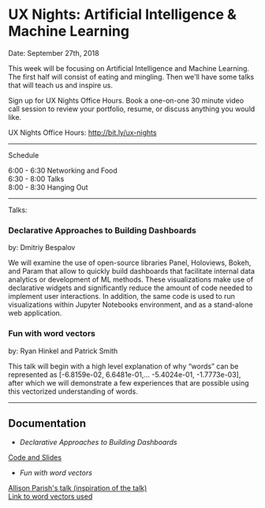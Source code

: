 # UX Nights: Artificial Intelligence & Machine Learning

Date: September 27th, 2018


This week will be focusing on Artificial Intelligence and Machine Learning. The first half will consist of eating and mingling. Then we'll have some talks that will teach us and inspire us.

Sign up for UX Nights Office Hours. Book a one-on-one 30 minute video call session to review your portfolio, resume, or discuss anything you would like.

UX Nights Office Hours: http://bit.ly/ux-nights

- - -

Schedule

6:00 - 6:30 Networking and Food  
6:30 - 8:00 Talks  
8:00 - 8:30 Hanging Out  

- - -

Talks:

### Declarative Approaches to Building Dashboards
by: Dmitriy Bespalov

We will examine the use of open-source libraries Panel, Holoviews, Bokeh, and Param that allow to quickly build dashboards that facilitate internal data analytics or development of ML methods. These visualizations make use of declarative widgets and significantly reduce the amount of code needed to implement user interactions. In addition, the same code is used to run visualizations within Jupyter Notebooks environment, and as a stand-alone web application.

### Fun with word vectors
by: Ryan Hinkel and Patrick Smith

This talk will begin with a high level explanation of why “words” can be represented as [-6.8159e-02, 6.6481e-01,... -5.4024e-01, -1.7773e-03], after which we will demonstrate a few experiences that are possible using this vectorized understanding of words.

- - -

## Documentation

- *Declarative Approaches to Building Dashboards* 

[Code and Slides](https://github.com/dbespalov/dashboards)


- *Fun with word vectors*

[Allison Parish's talk (inspiration of the talk)](https://www.youtube.com/watch?v=L3D0JEA1Jdc)  
[Link to word vectors used](https://nlp.stanford.edu/projects/glove/)
